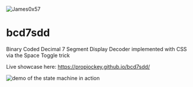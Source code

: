 ![James0x57](https://img.shields.io/badge/James0x57%20%F0%9F%91%BD-I%20made%20a%20thing!-blueviolet.svg?labelColor=222222)

# bcd7sdd
Binary Coded Decimal 7 Segment Display Decoder implemented with CSS via the Space Toggle trick

Live showcase here: https://propjockey.github.io/bcd7sdd/

<img src="https://propjockey.github.io/bcd7sdd/statemachine.gif" alt="demo of the state machine in action">
